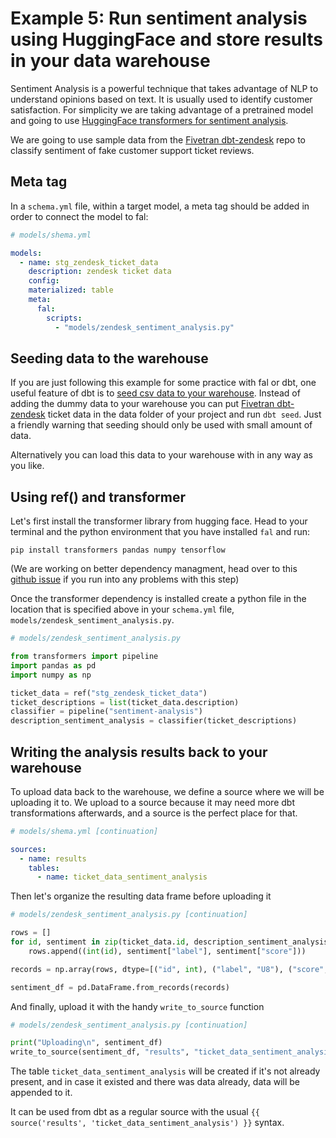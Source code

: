 # Example 5: Run sentiment analysis using HuggingFace and store results in your data warehouse

Sentiment Analysis is a powerful technique that takes advantage of NLP to understand opinions based on text. It is usually used to identify customer satisfaction. For simplicity we are taking advantage of a pretrained model and going to use [HuggingFace transformers for sentiment analysis](https://huggingface.co/transformers/quicktour.html).

We are going to use sample data from the [Fivetran dbt-zendesk](https://github.com/fivetran/dbt_zendesk/tree/main/integration_tests/seeds) repo to classify sentiment of fake customer support ticket reviews.

## Meta tag

In a `schema.yml` file, within a target model, a meta tag should be added in order to connect the model to fal:

```yaml
# models/shema.yml

models:
  - name: stg_zendesk_ticket_data
    description: zendesk ticket data
    config:
    materialized: table
    meta:
      fal:
        scripts:
          - "models/zendesk_sentiment_analysis.py"
```

## Seeding data to the warehouse

If you are just following this example for some practice with fal or dbt, one useful feature of dbt is to [seed csv data to your warehouse](https://docs.getdbt.com/docs/building-a-dbt-project/seeds). Instead of adding the dummy data to your warehouse you can put [Fivetran dbt-zendesk](https://github.com/fivetran/dbt_zendesk/tree/main/integration_tests/seeds) ticket data in the data folder of your project and run `dbt seed`. Just a friendly warning that seeding should only be used with small amount of data.

Alternatively you can load this data to your warehouse with in any way as you like.

## Using ref() and transformer

Let's first install the transformer library from hugging face. Head to your terminal and the python environment that you have installed `fal` and run:

```
pip install transformers pandas numpy tensorflow
```

(We are working on better dependency managment, head over to this [github issue](https://github.com/fal-ai/fal/issues/10) if you run into any problems with this step)

Once the transformer dependency is installed create a python file in the location that is specified above in your `schema.yml` file, `models/zendesk_sentiment_analysis.py`.

```py
# models/zendesk_sentiment_analysis.py

from transformers import pipeline
import pandas as pd
import numpy as np

ticket_data = ref("stg_zendesk_ticket_data")
ticket_descriptions = list(ticket_data.description)
classifier = pipeline("sentiment-analysis")
description_sentiment_analysis = classifier(ticket_descriptions)
```

## Writing the analysis results back to your warehouse

To upload data back to the warehouse, we define a source where we will be uploading it to.
We upload to a source because it may need more dbt transformations afterwards, and a source is the perfect place for that.

```yaml
# models/shema.yml [continuation]

sources:
  - name: results
    tables:
      - name: ticket_data_sentiment_analysis
```

Then let's organize the resulting data frame before uploading it

```py
# models/zendesk_sentiment_analysis.py [continuation]

rows = []
for id, sentiment in zip(ticket_data.id, description_sentiment_analysis):
    rows.append((int(id), sentiment["label"], sentiment["score"]))

records = np.array(rows, dtype=[("id", int), ("label", "U8"), ("score", float)])

sentiment_df = pd.DataFrame.from_records(records)
```

And finally, upload it with the handy `write_to_source` function

```py
# models/zendesk_sentiment_analysis.py [continuation]

print("Uploading\n", sentiment_df)
write_to_source(sentiment_df, "results", "ticket_data_sentiment_analysis")
```

The table `ticket_data_sentiment_analysis` will be created if it's not already present, and in case
it existed and there was data already, data will be appended to it.

It can be used from dbt as a regular source with the usual `{{ source('results', 'ticket_data_sentiment_analysis') }}` syntax.

